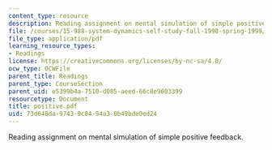 ```yaml
---
content_type: resource
description: Reading assignment on mental simulation of simple positive feedback.
file: /courses/15-988-system-dynamics-self-study-fall-1998-spring-1999/73d648da97439c8494a38b49bde0ed24_positive.pdf
file_type: application/pdf
learning_resource_types:
- Readings
license: https://creativecommons.org/licenses/by-nc-sa/4.0/
ocw_type: OCWFile
parent_title: Readings
parent_type: CourseSection
parent_uid: e5399b4a-7510-d085-aeed-66c8e9603399
resourcetype: Document
title: positive.pdf
uid: 73d648da-9743-9c84-94a3-8b49bde0ed24
---
```

Reading assignment on mental simulation of simple positive feedback.